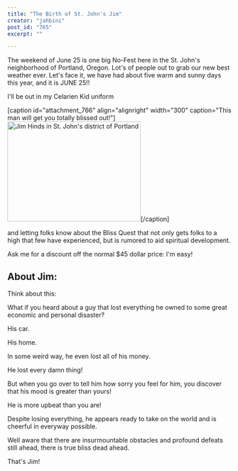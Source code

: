```yaml
---
title: "The Birth of St. John's Jim"
creator: "jahbini"
post_id: "765"
excerpt: ""

---
```

The weekend of June 25 is one big No-Fest here in the St. John's neighborhood of Portland, Oregon.  Lot's of people out to grab our new best weather ever.  Let's face it, we have had about five warm and sunny days this year, and it is JUNE 25!!

I'll be out in my Celarien Kid uniform

[caption id="attachment_766" align="alignright" width="300" caption="This man will get you totally blissed out!"]<a href="http://Blissboulevard.com/"><img class="size-medium wp-image-766" title="St. John's Jim." src="http://celarien.com/wp-content/uploads/celarien/2010/06/Photo-on-2010-06-04-at-08.50-300x225.jpg" alt="Jim Hinds in St. John's district of Portland" width="300" height="225" /></a>[/caption]

and letting folks know about the Bliss Quest that not only gets folks to a high that few have experienced, but is rumored to aid spiritual development.

Ask me for a discount off the normal $45 dollar price: I'm easy!
<h2>About Jim:</h2>
Think about this:

What if you heard about a guy that lost everything he owned to some great economic and personal disaster?

His car.

His home.

In some weird way, he even lost all of his money.

He lost every damn thing!

But when you go over to tell him how sorry you feel for him, you discover that his mood is greater than yours!

He is more upbeat than you are!

Despite losing everything, he appears ready to take on the world and is cheerful in everyway possible.

Well aware that there are insurmountable obstacles and profound defeats still ahead, there is true bliss dead ahead.

That's Jim!